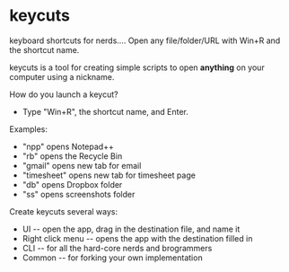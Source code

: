 # keycuts
keyboard shortcuts for nerds.... Open any file/folder/URL with Win+R and the shortcut name.

keycuts is a tool for creating simple scripts to open **anything** on your computer using a nickname.

How do you launch a keycut?
* Type "Win+R", the shortcut name, and Enter.

Examples:
* "npp" opens Notepad++
* "rb" opens the Recycle Bin
* "gmail" opens new tab for email
* "timesheet" opens new tab for timesheet page
* "db" opens Dropbox folder
* "ss" opens screenshots folder

Create keycuts several ways:
* UI -- open the app, drag in the destination file, and name it
* Right click menu -- opens the app with the destination filled in
* CLI -- for all the hard-core nerds and brogrammers
* Common -- for forking your own implementation
